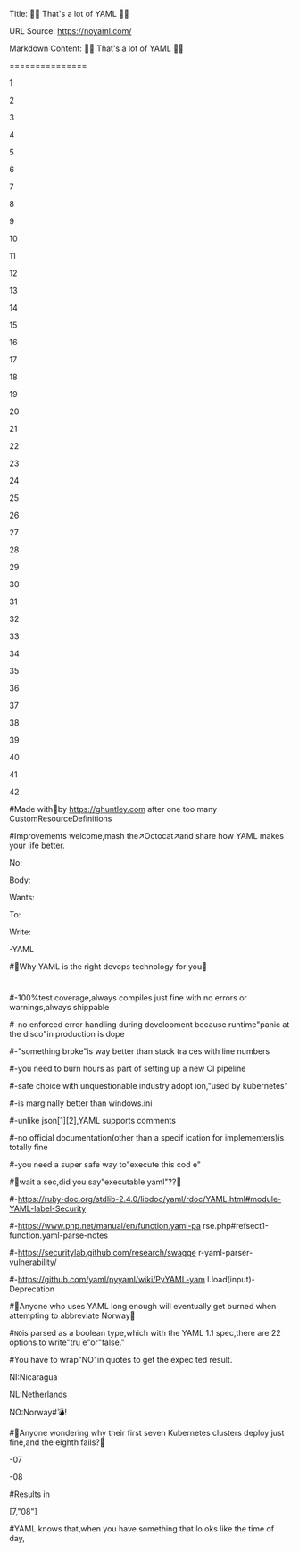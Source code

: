 Title: 🚨🚨 That's a lot of YAML 🚨🚨

URL Source: https://noyaml.com/

Markdown Content:
🚨🚨 That's a lot of YAML 🚨🚨

===============

1

2

3

4

5

6

7

8

9

10

11

12

13

14

15

16

17

18

19

20

21

22

23

24

25

26

27

28

29

30

31

32

33

34

35

36

37

38

39

40

41

42

#Made with💖by https://ghuntley.com after one too many CustomResourceDefinitions

#Improvements welcome,mash the↗️Octocat↗️and share how YAML makes your life better.

No:

Body:

Wants:

To:

Write:

-YAML

#🤔Why YAML is the right devops technology for you🤔

#

#-100%test coverage,always compiles just fine with no errors or warnings,always shippable

#-no enforced error handling during development because runtime"panic at the disco"in production is dope

#-"something broke"is way better than stack tra ces with line numbers

#-you need to burn hours as part of setting up a new CI pipeline

#-safe choice with unquestionable industry adopt ion,"used by kubernetes"

#-is marginally better than windows.ini

#-unlike json[1][2],YAML supports comments

#-no official documentation(other than a specif ication for implementers)is totally fine

#-you need a super safe way to"execute this cod e"

#🍿wait a sec,did you say"executable yaml"??🍿

#-https://ruby-doc.org/stdlib-2.4.0/libdoc/yaml/rdoc/YAML.html#module-YAML-label-Security

#-https://www.php.net/manual/en/function.yaml-pa rse.php#refsect1-function.yaml-parse-notes

#-https://securitylab.github.com/research/swagge r-yaml-parser-vulnerability/

#-https://github.com/yaml/pyyaml/wiki/PyYAML-yam l.load(input)-Deprecation

#🚨Anyone who uses YAML long enough will eventually get burned when attempting to abbreviate Norway🚨

#`NO`is parsed as a boolean type,which with the YAML 1.1 spec,there are 22 options to write"tru e"or"false."

#You have to wrap"NO"in quotes to get the expec ted result.

NI:Nicaragua

NL:Netherlands

NO:Norway#💣!

#🚨Anyone wondering why their first seven Kubernetes clusters deploy just fine,and the eighth fails?🚨

-07

-08

#Results in

[7,"08"]

#YAML knows that,when you have something that lo oks like the time of day,

[](https://github.com/ghuntley/noyaml)